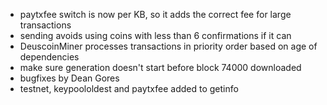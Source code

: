 * paytxfee switch is now per KB, so it adds the correct fee for large transactions
* sending avoids using coins with less than 6 confirmations if it can
* DeuscoinMiner processes transactions in priority order based on age of dependencies
* make sure generation doesn't start before block 74000 downloaded
* bugfixes by Dean Gores
* testnet, keypoololdest and paytxfee added to getinfo
